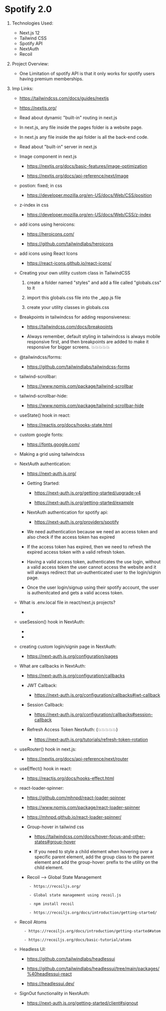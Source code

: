 # Spotify 2.0

1. Technologies Used:

    - Next.js 12
    - Tailwind CSS
    - Spotify API
    - NextAuth
    - Recoil

2. Project Overview:

    - One Limitation of spotify API is that it only works for spotify users having premium memberships.

3. Imp Links:

    - https://tailwindcss.com/docs/guides/nextjs

    - https://nextjs.org/

    - Read about dynamic "built-in" routing in next.js

    - In next.js, any file inside the pages folder is a website page.

    - In next.js any file inside the api folder is all the back-end code.

    - Read about "built-in" server in next.js
    
    - Image component in next.js
    
        - https://nextjs.org/docs/basic-features/image-optimization
        
        - https://nextjs.org/docs/api-reference/next/image
    
    - postion: fixed; in css  

        - https://developer.mozilla.org/en-US/docs/Web/CSS/position

    - z-index in css 

        - https://developer.mozilla.org/en-US/docs/Web/CSS/z-index
    
    - add icons using heroicons:

        - https://heroicons.com/

        - https://github.com/tailwindlabs/heroicons

    - add icons using React Icons

        - https://react-icons.github.io/react-icons/
    
    - Creating your own utility custom class in TailwindCSS

        1. create a folder named "styles" and add a file called "globals.css" to it

        2. import this globals.css file into the _app.js file

        3. create your utility classes in globals.css

    - Breakpoints in tailwindcss for adding responsiveness:

        - https://tailwindcss.com/docs/breakpoints

        - Always remember, default styling in tailwindcss is always mobile responsive first, and then breakpoints are added to make it 
        responsive for bigger screens. 💥💥💥💥💥
    
    - @tailwindcss/forms:

        - https://github.com/tailwindlabs/tailwindcss-forms
    
    - tailwind-scrollbar:

        - https://www.npmjs.com/package/tailwind-scrollbar
    
    - tailwind-scrollbar-hide:

        - https://www.npmjs.com/package/tailwind-scrollbar-hide
    
    - useState() hook in react:

        - https://reactjs.org/docs/hooks-state.html
    
    - custom google fonts:

        - https://fonts.google.com/

    - Making a grid using tailwindcss

    - NextAuth authentication:

        - https://next-auth.js.org/

        - Getting Started:

            - https://next-auth.js.org/getting-started/upgrade-v4

            - https://next-auth.js.org/getting-started/example

        - NextAuth authentication for spotify api:

            - https://next-auth.js.org/providers/spotify

        - We need authentication because we need an access token and also check if the access token has expired

        - If the access token has expired, then we need to refresh the expired access token with a valid refresh token.

        - Having a valid access token, authenticates the use login, without a valid access token the user cannot access the 
        website and it will always redirect that un-authenticated user to the login/signin page.

        - Once the user login/signup using their spotify account, the user is authenitcated and gets a valid access token.

    - What is .env.local file in react/next.js projects?

        - 
    
    - useSession() hook in NextAuth:

        -

        - 
    
    - creating custom login/signin page in NextAuth:

        - https://next-auth.js.org/configuration/pages
    
    - What are callbacks in NextAuth:

        - https://next-auth.js.org/configuration/callbacks

        - JWT Callback:

            - https://next-auth.js.org/configuration/callbacks#jwt-callback
        
        - Session Callback:
            
            - https://next-auth.js.org/configuration/callbacks#session-callback
        
        - Refresh Access Token NextAuth: (💥💥💥💥💥)
            
            - https://next-auth.js.org/tutorials/refresh-token-rotation
        
    - useRouter() hook in next.js:

        - https://nextjs.org/docs/api-reference/next/router
    
    - useEffect() hook in react:

        - https://reactjs.org/docs/hooks-effect.html
    
   - react-loader-spinner:

        - https://github.com/mhnpd/react-loader-spinner

        - https://www.npmjs.com/package/react-loader-spinner

        - https://mhnpd.github.io/react-loader-spinner/

     - Group-hover in tailwind css   
    
        - https://tailwindcss.com/docs/hover-focus-and-other-states#group-hover

        - If you need to style a child element when hovering over a specific parent element, add the group class to the parent element and add the group-hover: prefix to the utility on the child element.
    
     - Recoil --> Global State Management

            - https://recoiljs.org/

            - Global state management using recoil.js

            - npm install recoil

            - https://recoiljs.org/docs/introduction/getting-started/

    - Recoil Atoms
            
            - https://recoiljs.org/docs/introduction/getting-started#atom
            
            - https://recoiljs.org/docs/basic-tutorial/atoms
    
    - Headless UI:

        - https://github.com/tailwindlabs/headlessui

        - https://github.com/tailwindlabs/headlessui/tree/main/packages/%40headlessui-react

        - https://headlessui.dev/
    
    - SignOut functionality in NextAuth:

        - https://next-auth.js.org/getting-started/client#signout


